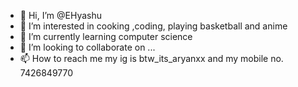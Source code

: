 - 👋 Hi, I’m @EHyashu
- 👀 I’m interested in cooking ,coding, playing basketball and anime
- 🌱 I’m currently learning computer science
- 💞️ I’m looking to collaborate on ...
- 📫 How to reach me my ig is btw_its_aryanxx and my mobile no. 7426849770

<!---
EHyashu/EHyashu is a ✨ special ✨ repository because its `README.md` (this file) appears on your GitHub profile.
You can click the Preview link to take a look at your changes.
--->
